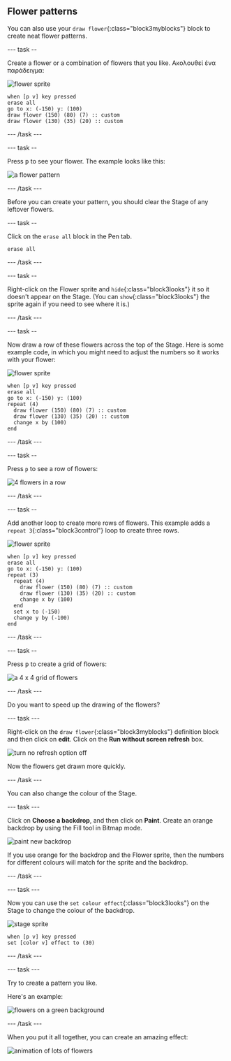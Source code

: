 ## Flower patterns

You can also use your `draw flower`{:class="block3myblocks"} block to create neat flower patterns.

\--- task --

Create a flower or a combination of flowers that you like. Ακολουθεί ένα παράδειγμα:

![flower sprite](images/flower-sprite.png)

```blocks3
when [p v] key pressed
erase all
go to x: (-150) y: (100)
draw flower (150) (80) (7) :: custom
draw flower (130) (35) (20) :: custom
```

\--- /task \---

\--- task --

Press <kbd>p</kbd> to see your flower. The example looks like this:

![a flower pattern](images/flower-for-pattern-example.png)

\--- /task \---

Before you can create your pattern, you should clear the Stage of any leftover flowers.

\--- task --

Click on the `erase all` block in the Pen tab.

```blocks3
erase all
```

\--- /task \---

\--- task --

Right-click on the Flower sprite and `hide`{:class="block3looks"} it so it doesn't appear on the Stage. (You can `show`{:class="block3looks"} the sprite again if you need to see where it is.)

\--- /task \---

\--- task --

Now draw a row of these flowers across the top of the Stage. Here is some example code, in which you might need to adjust the numbers so it works with your flower:

![flower sprite](images/flower-sprite.png)

```blocks3
when [p v] key pressed
erase all
go to x: (-150) y: (100)
repeat (4) 
  draw flower (150) (80) (7) :: custom
  draw flower (130) (35) (20) :: custom
  change x by (100)
end
```

\--- /task \---

\--- task --

Press `p` to see a row of flowers:

![4 flowers in a row](images/flower-pattern-row-example.png)

\--- /task \---

\--- task --

Add another loop to create more rows of flowers. This example adds a `repeat 3`{:class="block3control"} loop to create three rows.

![flower sprite](images/flower-sprite.png)

```blocks3
when [p v] key pressed
erase all
go to x: (-150) y: (100)
repeat (3) 
  repeat (4) 
    draw flower (150) (80) (7) :: custom
    draw flower (130) (35) (20) :: custom
    change x by (100)
  end
  set x to (-150)
  change y by (-100)
end
```

\--- /task \---

\--- task --

Press <kbd>p</kbd> to create a grid of flowers:

![a 4 x 4 grid of flowers](images/flower-pattern-rows-example.png)

\--- /task \---

Do you want to speed up the drawing of the flowers?

\--- task \---

Right-click on the `draw flower`{:class="block3myblocks"} definition block and then click on **edit**. Click on the **Run without screen refresh** box.

![turn no refresh option off](images/flower-no-refresh.png)

Now the flowers get drawn more quickly.

\--- /task \---

You can also change the colour of the Stage.

\--- task \---

Click on **Choose a backdrop**, and then click on **Paint**. Create an orange backdrop by using the Fill tool in Bitmap mode.

![paint new backdrop](images/flower-orange-backdrop.png)

If you use orange for the backdrop and the Flower sprite, then the numbers for different colours will match for the sprite and the backdrop.

\--- /task \---

\--- task \---

Now you can use the `set colour effect`{:class="block3looks"} on the Stage to change the colour of the backdrop.

![stage sprite](images/stage-sprite.png)

```blocks3
when [p v] key pressed
set [color v] effect to (30)
```

\--- /task \---

\--- task \---

Try to create a pattern you like.

Here's an example:

![flowers on a green background](images/flower-pattern-background.png)

\--- /task \---

When you put it all together, you can create an amazing effect:

![animation of lots of flowers](images/flower-gen-example.gif)